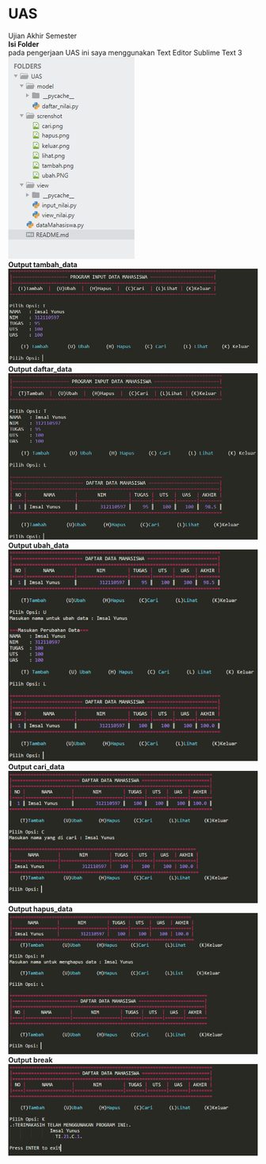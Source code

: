 # UAS
Ujian Akhir Semester<br />
<b>Isi Folder</b> <br /> pada pengerjaan UAS ini saya menggunakan Text Editor Sublime Text 3<br />
![](screnshot/file.PNG)
<br />
<b>Output tambah_data</b>
![](screnshot/tambah1.png)
<br>
<b>Output daftar_data</b><br />
![](screnshot/lihat1.PNG)
<br>
<b>Output ubah_data</b><br />
![](screnshot/ubah1.PNG)
<br>
<b>Output cari_data</b><br />
![](screnshot/cari1.PNG)
<br>
<b>Output hapus_data</b><br />
![](screnshot/hapus1.PNG)
<br>
<b>Output break</b><br />
![](screnshot/keluar1.PNG)
<br>
